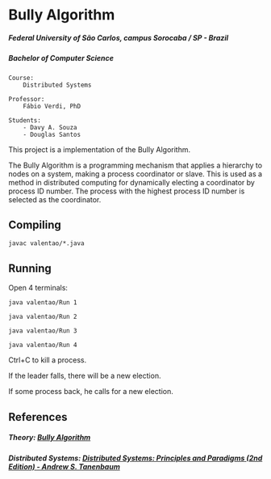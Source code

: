 # Bully Algorithm

##### Federal University of São Carlos, campus Sorocaba / SP - Brazil

##### Bachelor of Computer Science

	Course: 
		Distributed Systems

	Professor: 
		Fábio Verdi, PhD

	Students:
		- Davy A. Souza
		- Douglas Santos

This project is a implementation of the Bully Algorithm. 

The Bully Algorithm is a programming mechanism that applies a hierarchy to nodes on a system, making a process coordinator or slave. This is used as a method in distributed computing for dynamically electing a coordinator by process ID number. The process with the highest process ID number is selected as the coordinator.

## Compiling

	javac valentao/*.java

## Running

Open 4 terminals:

	java valentao/Run 1

	java valentao/Run 2

	java valentao/Run 3

	java valentao/Run 4
  
Ctrl+C to kill a process.

If the leader falls, there will be a new election.

If some process back, he calls for a new election.

## References

##### Theory: [Bully Algorithm](https://en.wikipedia.org/wiki/Bully_algorithm)
##### Distributed Systems: [Distributed Systems: Principles and Paradigms (2nd Edition) - Andrew S. Tanenbaum](http://www.amazon.com/gp/product/0132392275?keywords=distributed%20system%20tanenbaum&qid=1454262678&ref_=sr_1_1&sr=8-1)


